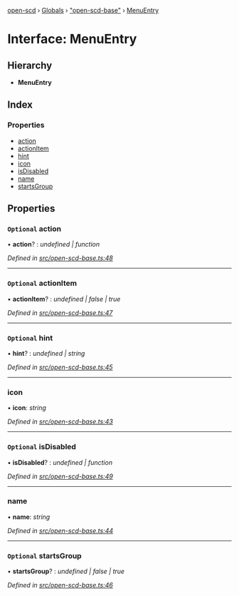 [open-scd](../README.md) › [Globals](../globals.md) › ["open-scd-base"](../modules/_open_scd_base_.md) › [MenuEntry](_open_scd_base_.menuentry.md)

# Interface: MenuEntry

## Hierarchy

* **MenuEntry**

## Index

### Properties

* [action](_open_scd_base_.menuentry.md#optional-action)
* [actionItem](_open_scd_base_.menuentry.md#optional-actionitem)
* [hint](_open_scd_base_.menuentry.md#optional-hint)
* [icon](_open_scd_base_.menuentry.md#icon)
* [isDisabled](_open_scd_base_.menuentry.md#optional-isdisabled)
* [name](_open_scd_base_.menuentry.md#name)
* [startsGroup](_open_scd_base_.menuentry.md#optional-startsgroup)

## Properties

### `Optional` action

• **action**? : *undefined | function*

*Defined in [src/open-scd-base.ts:48](https://github.com/openscd/open-scd/blob/bbce01e/src/open-scd-base.ts#L48)*

___

### `Optional` actionItem

• **actionItem**? : *undefined | false | true*

*Defined in [src/open-scd-base.ts:47](https://github.com/openscd/open-scd/blob/bbce01e/src/open-scd-base.ts#L47)*

___

### `Optional` hint

• **hint**? : *undefined | string*

*Defined in [src/open-scd-base.ts:45](https://github.com/openscd/open-scd/blob/bbce01e/src/open-scd-base.ts#L45)*

___

###  icon

• **icon**: *string*

*Defined in [src/open-scd-base.ts:43](https://github.com/openscd/open-scd/blob/bbce01e/src/open-scd-base.ts#L43)*

___

### `Optional` isDisabled

• **isDisabled**? : *undefined | function*

*Defined in [src/open-scd-base.ts:49](https://github.com/openscd/open-scd/blob/bbce01e/src/open-scd-base.ts#L49)*

___

###  name

• **name**: *string*

*Defined in [src/open-scd-base.ts:44](https://github.com/openscd/open-scd/blob/bbce01e/src/open-scd-base.ts#L44)*

___

### `Optional` startsGroup

• **startsGroup**? : *undefined | false | true*

*Defined in [src/open-scd-base.ts:46](https://github.com/openscd/open-scd/blob/bbce01e/src/open-scd-base.ts#L46)*
